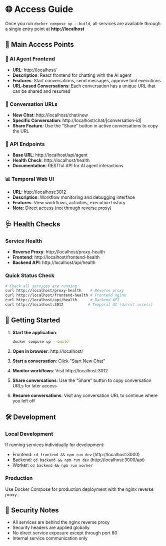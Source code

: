 # 🌐 Access Guide

Once you run `docker compose up --build`, all services are available through a single entry point at **http://localhost**

## 🎯 Main Access Points

### 🤖 AI Agent Frontend
- **URL**: http://localhost/
- **Description**: React frontend for chatting with the AI agent
- **Features**: Start conversations, send messages, approve tool executions
- **URL-based Conversations**: Each conversation has a unique URL that can be shared and resumed

### 🔗 Conversation URLs
- **New Chat**: http://localhost/chat/new
- **Specific Conversation**: http://localhost/chat/[conversation-id]
- **Share Feature**: Use the "Share" button in active conversations to copy the URL

### 🔧 API Endpoints  
- **Base URL**: http://localhost/api/agent
- **Health Check**: http://localhost/health
- **Documentation**: RESTful API for AI agent interactions

### 📊 Temporal Web UI
- **URL**: http://localhost:3012  
- **Description**: Workflow monitoring and debugging interface
- **Features**: View workflows, activities, execution history
- **Note**: Direct access (not through reverse proxy)

## 🩺 Health Checks

### Service Health
- **Reverse Proxy**: http://localhost/proxy-health
- **Frontend**: http://localhost/frontend-health  
- **Backend API**: http://localhost/api/health

### Quick Status Check
```bash
# Check all services are running
curl http://localhost/proxy-health    # Reverse proxy
curl http://localhost/frontend-health # Frontend nginx  
curl http://localhost/api/health      # Backend API
curl http://localhost:3012           # Temporal UI (direct access)
```

## 🚀 Getting Started

1. **Start the application**:
   ```bash
   docker compose up --build
   ```

2. **Open in browser**: http://localhost/

3. **Start a conversation**: Click "Start New Chat"

4. **Monitor workflows**: Visit http://localhost:3012

5. **Share conversations**: Use the "Share" button to copy conversation URLs for later access

6. **Resume conversations**: Visit any conversation URL to continue where you left off

## 🛠️ Development

### Local Development
If running services individually for development:
- Frontend: `cd frontend && npm run dev` (http://localhost:3000)
- Backend: `cd backend && npm run dev` (http://localhost:3000/api)
- Worker: `cd backend && npm run worker`

### Production  
Use Docker Compose for production deployment with the nginx reverse proxy.

## 🔐 Security Notes

- All services are behind the nginx reverse proxy
- Security headers are applied globally
- No direct service exposure except through port 80
- Internal service communication only 
